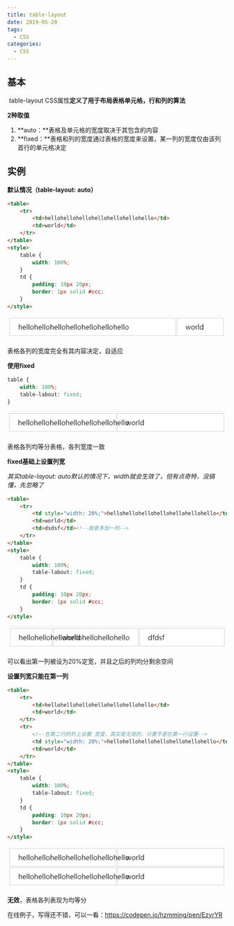 ```yaml
---
title: table-layout
date: 2019-05-20
tags:
  - CSS
categories:
  - CSS
---
```


## 基本

​    table-layout CSS属性**定义了用于布局表格单元格，行和列的算法**

**2种取值**

1. **auto：**表格及单元格的宽度取决于其包含的内容
2. **fixed：**表格和列的宽度通过表格的宽度来设置，某一列的宽度仅由该列首行的单元格决定

## 实例

**默认情况（table-layout: auto）**

 

```html
<table>
    <tr>
        <td>hellohellohellohellohellohellohello</td>
        <td>world</td>
    </tr>
</table>
<style>
    table {
        width: 100%;
    }
    td {
        padding: 10px 20px;
        border: 1px solid #ccc;
    }
</style>
```

![img](/img/b99166aa-45b5-476a-95fc-46b26a029487.png)

表格各列的宽度完全有其内容决定，自适应

**使用fixed**

 

```css
table {
    width: 100%;
    table-labout: fixed;
}
```

![img](/img/153a2f50-54b3-418a-94c9-7ee2c68cc30a.png)

表格各列均等分表格，各列宽度一致

**fixed基础上设置列宽**

*其实table-layout: auto默认的情况下，width就会生效了，但有点奇特，没搞懂，先忽略了*

 

```html
<table>
    <tr>
        <td style="width: 20%;">hellohellohellohellohellohellohello</td>
        <td>world</td>
        <td>dsdsf</td><!--故意多加一列-->
    </tr>
</table>
<style>
    table {
        width: 100%;
        table-labout: fixed;
    }
    td {
        padding: 10px 20px;
        border: 1px solid #ccc;
    }
</style>
```

![img](/img/e1af3ef1-8691-4c31-9d15-f148c84ba68a.png)

可以看出第一列被设为20%定宽，并且之后的列均分剩余空间

**设置列宽只能在第一列**

 

```html
<table>
    <tr>
        <td>hellohellohellohellohellohellohello</td>
        <td>world</td>
    </tr>
    <tr>
        <!--在第二行的列上设置 宽度，其实是无效的，只要不是在第一行设置-->
        <td style="width: 20%;">hellohellohellohellohellohellohello</td> 
        <td>world</td>
    </tr>
</table>
<style>
    table {
        width: 100%;
        table-labout: fixed;
    }
    td {
        padding: 10px 20px;
        border: 1px solid #ccc;
    }
</style>
```

![img](/img/8af496af-bf40-4354-85c1-a30c3235494d.png)

**无效**，表格各列表现为均等分

在线例子，写得还不错，可以一看：https://codepen.io/hzmming/pen/EzvrYR